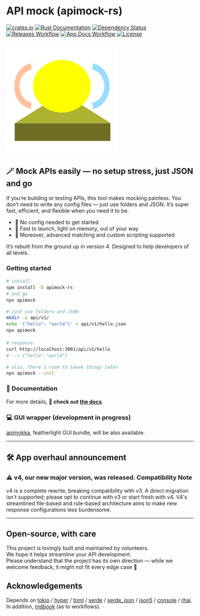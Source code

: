 # API mock (apimock-rs)

[![crates.io](https://img.shields.io/crates/v/apimock?label=latest)](https://crates.io/crates/apimock)
[![Rust Documentation](https://docs.rs/apimock/badge.svg?version=latest)](https://docs.rs/apimock)
[![Dependency Status](https://deps.rs/crate/apimock/latest/status.svg)](https://deps.rs/crate/apimock)
[![Releases Workflow](https://github.com/apimokka/apimock-rs/actions/workflows/release-executable.yaml/badge.svg)](https://github.com/apimokka/apimock-rs/actions/workflows/release-executable.yaml)
[![App Docs Workflow](https://github.com/apimokka/apimock-rs/actions/workflows/docs.yaml/badge.svg)](https://github.com/apimokka/apimock-rs/actions/workflows/docs.yaml)
[![License](https://img.shields.io/github/license/apimokka/apimock-rs)](https://github.com/apimokka/apimock-rs/blob/main/LICENSE)

![logo](docs/.assets/logo.png)

## 🪄 Mock APIs easily — no setup stress, just JSON and go

If you’re building or testing APIs, this tool makes mocking painless. You don’t need to write any config files — just use folders and JSON. It’s super fast, efficient, and flexible when you need it to be.

- 🎈 No config needed to get started
- 🥷 Fast to launch, light on memory, out of your way
- 🧩 Moreover, advanced matching and custom scripting supported

It’s rebuilt from the ground up in version 4. Designed to help developers of all levels.

### Getting started

```sh
# install
npm install -D apimock-rs
# and go
npx apimock
```

```sh
# just use folders and JSON
mkdir -p api/v1/
echo '{"hello": "world"}' > api/v1/hello.json
npx apimock

# response
curl http://localhost:3001/api/v1/hello
# --> {"hello":"world"}
```

```sh
# also, there's room to tweak things later
npx apimock --init
```

### 📖 Documentation

For more details, **🧭 check out [the docs](https://apimokka.github.io/apimock-rs/)**.

### 💻️ GUI wrapper (development in progress)

[apimokka](https://github.com/apimokka/apimokka), featherlight GUI bundle, will be also available.

---

## 🛠️ App overhaul announcement

### ⚠️ v4, our new major version, was released. Compatibility Note

v4 is a complete rewrite, breaking compatibility with v3. A direct migration isn't supported; please opt to continue with v3 or start fresh with v4. V4's streamlined file-based and rule-based architecture aims to make new response configurations less burdensome.

---

## Open-source, with care

This project is lovingly built and maintained by volunteers.  
We hope it helps streamline your API development.  
Please understand that the project has its own direction — while we welcome feedback, it might not fit every edge case 🌱

## Acknowledgements

Depends on [tokio](https://github.com/tokio-rs/tokio) / [hyper](https://hyper.rs/) / [toml](https://github.com/toml-rs/toml) / [serde](https://serde.rs/) / [serde_json](https://github.com/serde-rs/json) / [json5](https://github.com/callum-oakley/json5-rs) / [console](https://github.com/console-rs/console) / [rhai](https://github.com/rhaiscript/rhai). In addition, [mdbook](https://github.com/rust-lang/mdBook) (as to workflows).
